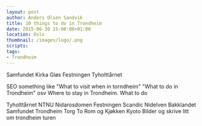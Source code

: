 ```yaml
---
layout: post
author: Anders Olsen Sandvik
title: 10 things to do in Trondheim
date: 2015-06-30 15:00:00+01:00
location: Oslo
thumbnail: /images/logo/.png
scripts:
tags:
- Trondheim
---
```


Samfundet
Kirka
Gløs
Festningen
Tyholttårnet

SEO something like "What to visit when in torndheim" "What to do in Trondheim" osv
Where to stay in Trondheim. What to do

Tyholttårnet
NTNU
Nidarosdomen
Festningen
Scandic Nidelven
Bakklandet
Samfundet
Trondheim Torg
To Rom og Kjøkken
Kyoto
Bilder og skrive litt om trondheim turen
